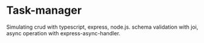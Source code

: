 # Task-manager
Simulating crud with typescript, express, node.js. schema validation with joi, async operation with express-async-handler. 
